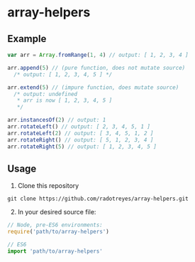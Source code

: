 # array-helpers
## Example
```js
var arr = Array.fromRange(1, 4) // output: [ 1, 2, 3, 4 ]

arr.append(5) // (pure function, does not mutate source) 
  /* output: [ 1, 2, 3, 4, 5 ] */

arr.extend(5) // (impure function, does mutate source)
  /* output: undefined
   * arr is now [ 1, 2, 3, 4, 5 ]
   */

arr.instancesOf(2) // output: 1
arr.rotateLeft() // output: [ 2, 3, 4, 5, 1 ]
arr.rotateLeft(2) // output: [ 3, 4, 5, 1, 2 ]
arr.rotateRight() // output: [ 5, 1, 2, 3, 4 ]
arr.rotateRight(5) // output: [ 1, 2, 3, 4, 5 ]
```

## Usage
1. Clone this repository

```shell
git clone https://github.com/radotreyes/array-helpers.git
```

2. In your desired source file:
```js
// Node, pre-ES6 environments:
require('path/to/array-helpers')

// ES6
import 'path/to/array-helpers'
```

